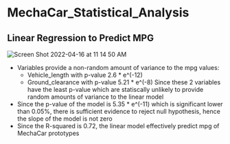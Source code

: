 # MechaCar_Statistical_Analysis
## Linear Regression to Predict MPG
![Screen Shot 2022-04-16 at 11 14 50 AM](https://user-images.githubusercontent.com/63434761/163686755-35e6f431-c805-4611-9e46-3a8849dc04b7.png)

- Variables provide a non-random amount of variance to the mpg values:
  + Vehicle_length with p-value 2.6 * e^(-12)
  + Ground_clearance with p-value 5.21 * e^(-8)
 Since these 2 variables have the least p-value which are statiscally unlikely to provide random amounts of variance to the linear model
- Since the p-value of the model is 5.35 * e^(-11) which is significant lower than 0.05%, there is sufficient evidence to reject null hypothesis, hence the slope of the model is not zero
- Since the R-squared is 0.72, the linear model effectively predict mpg of MechaCar prototypes

